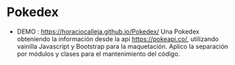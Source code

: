 # Pokedex
- DEMO : https://horaciocalleja.github.io/Pokedex/
Una Pokedex obteniendo la información desde la api https://pokeapi.co/, utilizando vainilla Javascript y Bootstrap para la maquetación.
Aplico la separación por módulos y clases para el mantenimiento del código.
